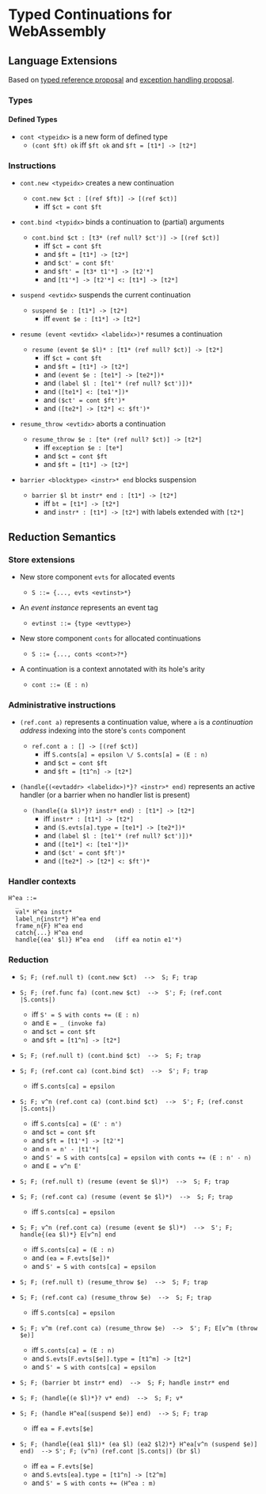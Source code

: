 # Typed Continuations for WebAssembly

## Language Extensions

Based on [typed reference proposal](https://github.com/WebAssembly/function-references/blob/master/proposals/function-references/Overview.md) and [exception handling proposal](https://github.com/WebAssembly/exception-handling/blob/master/proposals/exception-handling/Exceptions.md).


### Types

#### Defined Types

* `cont <typeidx>` is a new form of defined type
  - `(cont $ft) ok` iff `$ft ok` and `$ft = [t1*] -> [t2*]`


### Instructions

* `cont.new <typeidx>` creates a new continuation
  - `cont.new $ct : [(ref $ft)] -> [(ref $ct)]`
    - iff `$ct = cont $ft`

* `cont.bind <typidx>` binds a continuation to (partial) arguments
  - `cont.bind $ct : [t3* (ref null? $ct')] -> [(ref $ct)]`
    - iff `$ct = cont $ft`
    - and `$ft = [t1*] -> [t2*]`
    - and `$ct' = cont $ft'`
    - and `$ft' = [t3* t1'*] -> [t2'*]`
    - and `[t1'*] -> [t2'*] <: [t1*] -> [t2*]`

* `suspend <evtidx>` suspends the current continuation
  - `suspend $e : [t1*] -> [t2*]`
    - iff `event $e : [t1*] -> [t2*]`

* `resume (event <evtidx> <labelidx>)*` resumes a continuation
  - `resume (event $e $l)* : [t1* (ref null? $ct)] -> [t2*]`
    - iff `$ct = cont $ft`
    - and `$ft = [t1*] -> [t2*]`
    - and `(event $e : [te1*] -> [te2*])*`
    - and `(label $l : [te1'* (ref null? $ct')])*`
    - and `([te1*] <: [te1'*])*`
    - and `($ct' = cont $ft')*`
    - and `([te2*] -> [t2*] <: $ft')*`

* `resume_throw <evtidx>` aborts a continuation
  - `resume_throw $e : [te* (ref null? $ct)] -> [t2*]`
    - iff `exception $e : [te*]`
    - and `$ct = cont $ft`
    - and `$ft = [t1*] -> [t2*]`

* `barrier <blocktype> <instr>* end` blocks suspension
  - `barrier $l bt instr* end : [t1*] -> [t2*]`
    - iff `bt = [t1*] -> [t2*]`
    - and `instr* : [t1*] -> [t2*]` with labels extended with `[t2*]`


## Reduction Semantics

### Store extensions

* New store component `evts` for allocated events
  - `S ::= {..., evts <evtinst>*}`

* An *event instance* represents an event tag
  - `evtinst ::= {type <evttype>}`

* New store component `conts` for allocated continuations
  - `S ::= {..., conts <cont>?*}`

* A continuation is a context annotated with its hole's arity
  - `cont ::= (E : n)`


### Administrative instructions

* `(ref.cont a)` represents a continuation value, where `a` is a *continuation address* indexing into the store's `conts` component
  - `ref.cont a : [] -> [(ref $ct)]`
    - iff `S.conts[a] = epsilon \/ S.conts[a] = (E : n)`
    - and `$ct = cont $ft`
    - and `$ft = [t1^n] -> [t2*]`

* `(handle{(<evtaddr> <labelidx>)*}? <instr>* end)` represents an active handler (or a barrier when no handler list is present)
  - `(handle{(a $l)*}? instr* end) : [t1*] -> [t2*]`
    - iff `instr* : [t1*] -> [t2*]`
    - and `(S.evts[a].type = [te1*] -> [te2*])*`
    - and `(label $l : [te1'* (ref null? $ct')])*`
    - and `([te1*] <: [te1'*])*`
    - and `($ct' = cont $ft')*`
    - and `([te2*] -> [t2*] <: $ft')*`


### Handler contexts

```
H^ea ::=
  _
  val* H^ea instr*
  label_n{instr*} H^ea end
  frame_n{F} H^ea end
  catch{...} H^ea end
  handle{(ea' $l)} H^ea end   (iff ea notin e1'*)
```


### Reduction

* `S; F; (ref.null t) (cont.new $ct)  -->  S; F; trap`

* `S; F; (ref.func fa) (cont.new $ct)  -->  S'; F; (ref.cont |S.conts|)`
  - iff `S' = S with conts += (E : n)`
  - and `E = _ (invoke fa)`
  - and `$ct = cont $ft`
  - and `$ft = [t1^n] -> [t2*]`

* `S; F; (ref.null t) (cont.bind $ct)  -->  S; F; trap`

* `S; F; (ref.cont ca) (cont.bind $ct)  -->  S'; F; trap`
  - iff `S.conts[ca] = epsilon`

* `S; F; v^n (ref.cont ca) (cont.bind $ct)  -->  S'; F; (ref.const |S.conts|)`
  - iff `S.conts[ca] = (E' : n')`
  - and `$ct = cont $ft`
  - and `$ft = [t1'*] -> [t2'*]`
  - and `n = n' - |t1'*|`
  - and `S' = S with conts[ca] = epsilon with conts += (E : n' - n)`
  - and `E = v^n E'`

* `S; F; (ref.null t) (resume (event $e $l)*)  -->  S; F; trap`

* `S; F; (ref.cont ca) (resume (event $e $l)*)  -->  S; F; trap`
  - iff `S.conts[ca] = epsilon`

* `S; F; v^n (ref.cont ca) (resume (event $e $l)*)  -->  S'; F; handle{(ea $l)*} E[v^n] end`
  - iff `S.conts[ca] = (E : n)`
  - and `(ea = F.evts[$e])*`
  - and `S' = S with conts[ca] = epsilon`

* `S; F; (ref.null t) (resume_throw $e)  -->  S; F; trap`

* `S; F; (ref.cont ca) (resume_throw $e)  -->  S; F; trap`
  - iff `S.conts[ca] = epsilon`

* `S; F; v^m (ref.cont ca) (resume_throw $e)  -->  S'; F; E[v^m (throw $e)]`
  - iff `S.conts[ca] = (E : n)`
  - and `S.evts[F.evts[$e]].type = [t1^m] -> [t2*]`
  - and `S' = S with conts[ca] = epsilon`

* `S; F; (barrier bt instr* end)  -->  S; F; handle instr* end`

* `S; F; (handle{(e $l)*}? v* end)  -->  S; F; v*`

* `S; F; (handle H^ea[(suspend $e)] end)  --> S; F; trap`
  - iff `ea = F.evts[$e]`

* `S; F; (handle{(ea1 $l1)* (ea $l) (ea2 $l2)*} H^ea[v^n (suspend $e)] end)  --> S'; F; (v^n) (ref.cont |S.conts|) (br $l)`
  - iff `ea = F.evts[$e]`
  - and `S.evts[ea].type = [t1^n] -> [t2^m]`
  - and `S' = S with conts += (H^ea : m)`
